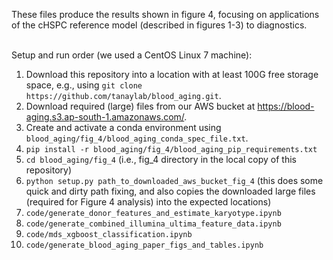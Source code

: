 These files produce the results shown in figure 4, focusing on applications of the cHSPC reference model (described in figures 1-3) to diagnostics.
<br/><br/>

Setup and run order (we used a CentOS Linux 7 machine):
1. Download this repository into a location with at least 100G free storage space, e.g., using `git clone https://github.com/tanaylab/blood_aging.git`.
2. Download required (large) files from our AWS bucket at https://blood-aging.s3.ap-south-1.amazonaws.com/.
3. Create and activate a conda environment using `blood_aging/fig_4/blood_aging_conda_spec_file.txt`.
4. `pip install -r blood_aging/fig_4/blood_aging_pip_requirements.txt`
5. `cd blood_aging/fig_4` (i.e., fig_4 directory in the local copy of this repository)
6. `python setup.py path_to_downloaded_aws_bucket_fig_4` (this does some quick and dirty path fixing, and also copies the downloaded large files (required for Figure 4 analysis) into the expected locations)
7. `code/generate_donor_features_and_estimate_karyotype.ipynb`
8. `code/generate_combined_illumina_ultima_feature_data.ipynb`
9. `code/mds_xgboost_classification.ipynb`
10. `code/generate_blood_aging_paper_figs_and_tables.ipynb`

